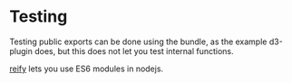 # Testing

Testing public exports can be done using the bundle, as the example d3-plugin
does, but this does not let you test internal functions.

[reify](https://github.com/benjamn/reify) lets you use ES6 modules in nodejs.

